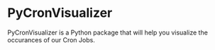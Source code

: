 # PyCronVisualizer

PyCronVisualizer is a Python package that will help you visualize the occurances of our Cron Jobs.
